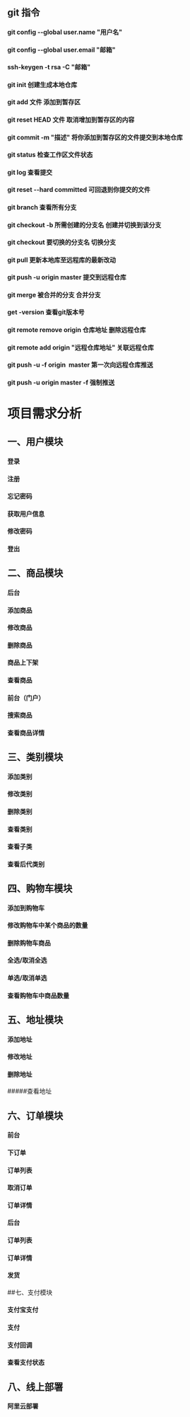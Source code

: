 ## git 指令
#### git config --global user.name "用户名" 
#### git config --global user.email "邮箱" 
#### ssh-keygen -t rsa -C "邮箱" 
#### git init 创建生成本地仓库
#### git add 文件  添加到暂存区
#### git reset HEAD 文件  取消增加到暂存区的内容
#### git commit -m "描述" 将你添加到暂存区的文件提交到本地仓库
#### git status 检查工作区文件状态
#### git log 查看提交
#### git reset --hard committed 可回退到你提交的文件
#### git branch 查看所有分支
#### git checkout -b 所需创建的分支名   创建并切换到该分支
#### git checkout 要切换的分支名     切换分支
#### git pull   更新本地库至远程库的最新改动
#### git push -u origin master 提交到远程仓库
#### git merge 被合并的分支       合并分支
#### get -version 查看git版本号
#### git remote remove origin 仓库地址 删除远程仓库
#### git remote add origin "远程仓库地址"      关联远程仓库
#### git push -u -f origin  master   第一次向远程仓库推送
#### git push -u origin master -f    强制推送

#  项目需求分析
## 一、用户模块
#### 登录
#### 注册
#### 忘记密码
#### 获取用户信息
#### 修改密码
#### 登出
## 二、商品模块
#### 后台
#### 添加商品
#### 修改商品
#### 删除商品
#### 商品上下架
#### 查看商品
#### 前台（门户）
#### 搜索商品
#### 查看商品详情
## 三、类别模块
#### 添加类别
#### 修改类别
#### 删除类别
#### 查看类别
#### 查看子类
#### 查看后代类别
## 四、购物车模块
#### 添加到购物车
#### 修改购物车中某个商品的数量
#### 删除购物车商品
#### 全选/取消全选
#### 单选/取消单选
#### 查看购物车中商品数量
## 五、地址模块
#### 添加地址
#### 修改地址
#### 删除地址
#####查看地址
## 六、订单模块
#### 前台
#### 下订单
#### 订单列表
#### 取消订单
#### 订单详情
#### 后台
#### 订单列表
#### 订单详情
#### 发货
##七、支付模块
#### 支付宝支付
#### 支付
#### 支付回调
#### 查看支付状态
## 八、线上部署
#### 阿里云部署